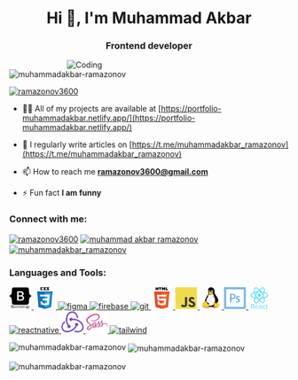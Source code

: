 <h1 align="center">Hi 👋, I'm Muhammad Akbar</h1>
<h3 align="center">Frontend developer</h3>

<img align="right" alt="Coding" width="400" src="[https://mail.google.com/mail/u/1?ui=2&ik=43ecd3eda9&attid=0.1&permmsgid=msg-f:1764176047009321964&th=187b9cc48b3e53ec&view=att&disp=safe&realattid=f_lgwmwsd60](https://drive.google.com/file/d/1D3ukEKFprBM4Y9ZiyyRLubhcP75p4m9d/view?usp=share_link)">


<p align="left"> <img src="https://komarev.com/ghpvc/?username=muhammadakbar-ramazonov&label=Profile%20views&color=0e75b6&style=flat" alt="muhammadakbar-ramazonov" /> </p>

<p align="left"> <a target="blank" href="https://twitter.com/ramazonov3600"><img src="https://img.shields.io/twitter/follow/ramazonov3600?logo=twitter&style=for-the-badge" alt="ramazonov3600" /></a> </p>

- 👨‍💻 All of my projects are available at [https://portfolio-muhammadakbar.netlify.app/](https://portfolio-muhammadakbar.netlify.app/)

- 📝 I regularly write articles on [https://t.me/muhammadakbar_ramazonov](https://t.me/muhammadakbar_ramazonov)

- 📫 How to reach me **ramazonov3600@gmail.com**

- ⚡ Fun fact **I am funny**

<h3 align="left">Connect with me:</h3>
<p align="left">
<a href="https://twitter.com/ramazonov3600" target="blank"><img align="center" src="https://raw.githubusercontent.com/rahuldkjain/github-profile-readme-generator/master/src/images/icons/Social/twitter.svg" alt="ramazonov3600" height="30" width="40" /></a>
<a href="https://fb.com/muhammad akbar ramazonov" target="blank"><img align="center" src="https://raw.githubusercontent.com/rahuldkjain/github-profile-readme-generator/master/src/images/icons/Social/facebook.svg" alt="muhammad akbar ramazonov" height="30" width="40" /></a>
<a href="https://instagram.com/muhammadakbar_ramazonov" target="blank"><img align="center" src="https://raw.githubusercontent.com/rahuldkjain/github-profile-readme-generator/master/src/images/icons/Social/instagram.svg" alt="muhammadakbar_ramazonov" height="30" width="40" /></a>
</p>

<h3 align="left">Languages and Tools:</h3>
<p align="left"> <a href="https://getbootstrap.com" target="_blank" rel="noreferrer"> <img src="https://raw.githubusercontent.com/devicons/devicon/master/icons/bootstrap/bootstrap-plain-wordmark.svg" alt="bootstrap" width="40" height="40"/> </a> <a href="https://www.w3schools.com/css/" target="_blank" rel="noreferrer"> <img src="https://raw.githubusercontent.com/devicons/devicon/master/icons/css3/css3-original-wordmark.svg" alt="css3" width="40" height="40"/> </a> <a href="https://www.figma.com/" target="_blank" rel="noreferrer"> <img src="https://www.vectorlogo.zone/logos/figma/figma-icon.svg" alt="figma" width="40" height="40"/> </a> <a href="https://firebase.google.com/" target="_blank" rel="noreferrer"> <img src="https://www.vectorlogo.zone/logos/firebase/firebase-icon.svg" alt="firebase" width="40" height="40"/> </a> <a href="https://git-scm.com/" target="_blank" rel="noreferrer"> <img src="https://www.vectorlogo.zone/logos/git-scm/git-scm-icon.svg" alt="git" width="40" height="40"/> </a> <a href="https://www.w3.org/html/" target="_blank" rel="noreferrer"> <img src="https://raw.githubusercontent.com/devicons/devicon/master/icons/html5/html5-original-wordmark.svg" alt="html5" width="40" height="40"/> </a> <a href="https://developer.mozilla.org/en-US/docs/Web/JavaScript" target="_blank" rel="noreferrer"> <img src="https://raw.githubusercontent.com/devicons/devicon/master/icons/javascript/javascript-original.svg" alt="javascript" width="40" height="40"/> </a> <a href="https://www.linux.org/" target="_blank" rel="noreferrer"> <img src="https://raw.githubusercontent.com/devicons/devicon/master/icons/linux/linux-original.svg" alt="linux" width="40" height="40"/> </a> <a href="https://www.photoshop.com/en" target="_blank" rel="noreferrer"> <img src="https://raw.githubusercontent.com/devicons/devicon/master/icons/photoshop/photoshop-line.svg" alt="photoshop" width="40" height="40"/> </a> <a href="https://reactjs.org/" target="_blank" rel="noreferrer"> <img src="https://raw.githubusercontent.com/devicons/devicon/master/icons/react/react-original-wordmark.svg" alt="react" width="40" height="40"/> </a> <a href="https://reactnative.dev/" target="_blank" rel="noreferrer"> <img src="https://reactnative.dev/img/header_logo.svg" alt="reactnative" width="40" height="40"/> </a> <a href="https://redux.js.org" target="_blank" rel="noreferrer"> <img src="https://raw.githubusercontent.com/devicons/devicon/master/icons/redux/redux-original.svg" alt="redux" width="40" height="40"/> </a> <a href="https://sass-lang.com" target="_blank" rel="noreferrer"> <img src="https://raw.githubusercontent.com/devicons/devicon/master/icons/sass/sass-original.svg" alt="sass" width="40" height="40"/> </a> <a href="https://tailwindcss.com/" target="_blank" rel="noreferrer"> <img src="https://www.vectorlogo.zone/logos/tailwindcss/tailwindcss-icon.svg" alt="tailwind" width="40" height="40"/> </a> </p>

<p><img align="left" src="https://github-readme-stats.vercel.app/api/top-langs?username=muhammadakbar-ramazonov&show_icons=true&locale=en&layout=compact" alt="muhammadakbar-ramazonov" /></p>

<p>&nbsp;<img align="center" src="https://github-readme-stats.vercel.app/api?username=muhammadakbar-ramazonov&show_icons=true&locale=en" alt="muhammadakbar-ramazonov" /></p>

<p><img align="center" src="https://github-readme-streak-stats.herokuapp.com/?user=muhammadakbar-ramazonov&" alt="muhammadakbar-ramazonov" /></p>
